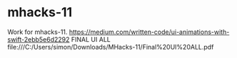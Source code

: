 # mhacks-11
Work for mhacks-11.
https://medium.com/written-code/ui-animations-with-swift-2ebb5e6d2292
FINAL UI ALL file:///C:/Users/simon/Downloads/MHacks-11/Final%20UI%20ALL.pdf
